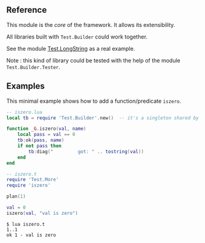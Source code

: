 
## Reference

This module is the _core_ of the framework.
It allows its extensibility.

All libraries built with `Test.Builder` could work together.

See the module
[Test.LongString](http://fperrad.github.com/lua-TestLongString/)
as a real example.

Note : this kind of library could be tested
with the help of the module `Test.Builder.Tester`.

## Examples

This minimal example shows how to add a function/predicate `iszero`.

```lua
-- iszero.lua
local tb = require 'Test.Builder'.new()  -- it's a singleton shared by all libraries

function _G.iszero(val, name)
    local pass = val == 0
    tb:ok(pass, name)
    if not pass then
        tb:diag("         got: " .. tostring(val))
    end
end
```

```lua
-- iszero.t
require 'Test.More'
require 'iszero'

plan(1)

val = 0
iszero(val, "val is zero")
```

```
$ lua iszero.t
1..1
ok 1 - val is zero
```
